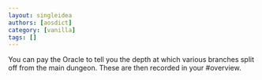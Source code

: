 ```yaml
---
layout: singleidea
authors: [aosdict]
category: [vanilla]
tags: []
---
```

You can pay the Oracle to tell you the depth at which various branches split off from the main dungeon. These are then recorded in your #overview.

